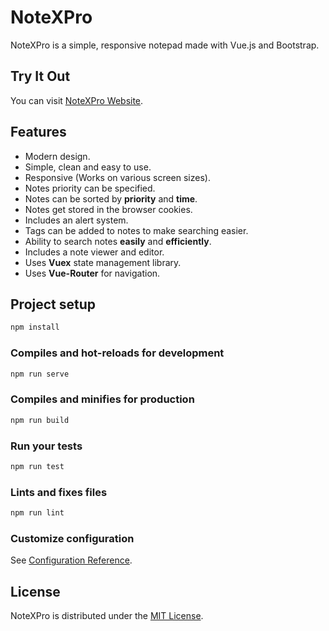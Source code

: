 # NoteXPro

NoteXPro is a simple, responsive notepad made with Vue.js and Bootstrap.

## Try It Out

You can visit [NoteXPro Website](https://notexpro-ameer-taweel.web.app/ "NoteXPro Website").

## Features

* Modern design.
* Simple, clean and easy to use.
* Responsive (Works on various screen sizes).
* Notes priority can be specified.
* Notes can be sorted by **priority** and **time**.
* Notes get stored in the browser cookies.
* Includes an alert system.
* Tags can be added to notes to make searching easier.
* Ability to search notes **easily** and **efficiently**.
* Includes a note viewer and editor.
* Uses **Vuex** state management library.
* Uses **Vue-Router** for navigation.

## Project setup

```bash
npm install
```

### Compiles and hot-reloads for development

```bash
npm run serve
```

### Compiles and minifies for production

```bash
npm run build
```

### Run your tests

```bash
npm run test
```

### Lints and fixes files

```bash
npm run lint
```

### Customize configuration

See [Configuration Reference](https://cli.vuejs.org/config/).

## License

NoteXPro is distributed under the [MIT License](https://github.com/AmeerTaweel/note-x-pro/blob/master/LICENSE.md).
